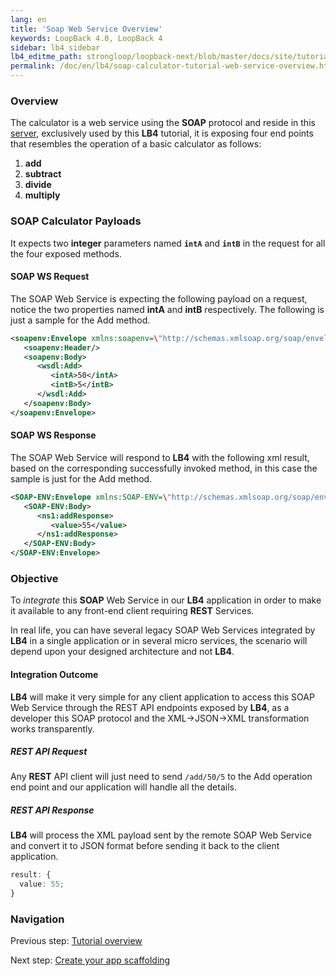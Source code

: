 ```yaml
---
lang: en
title: 'Soap Web Service Overview'
keywords: LoopBack 4.0, LoopBack 4
sidebar: lb4_sidebar
lb4_editme_path: strongloop/loopback-next/blob/master/docs/site/tutorials/soap-calculator
permalink: /doc/en/lb4/soap-calculator-tutorial-web-service-overview.html
---
```


### Overview

The calculator is a web service using the **SOAP** protocol and reside in this
[server](https://calculator-webservice.mybluemix.net/calculator?wsdl),
exclusively used by this **LB4** tutorial, it is exposing four end points that
resembles the operation of a basic calculator as follows:

1. **add**
2. **subtract**
3. **divide**
4. **multiply**

### SOAP Calculator Payloads

It expects two **integer** parameters named **`intA`** and **`intB`** in the
request for all the four exposed methods.

#### SOAP WS Request

The SOAP Web Service is expecting the following payload on a request, notice the
two properties named **intA** and **intB** respectively. The following is just a
sample for the Add method.

```xml
<soapenv:Envelope xmlns:soapenv=\"http://schemas.xmlsoap.org/soap/envelope/\" xmlns:wsdl=\"http://wsdl.example.org/\">
   <soapenv:Header/>
   <soapenv:Body>
      <wsdl:Add>
         <intA>50</intA>
         <intB>5</intB>
      </wsdl:Add>
   </soapenv:Body>
</soapenv:Envelope>
```

#### SOAP WS Response

The SOAP Web Service will respond to **LB4** with the following xml result,
based on the corresponding successfully invoked method, in this case the sample
is just for the Add method.

```xml
<SOAP-ENV:Envelope xmlns:SOAP-ENV=\"http://schemas.xmlsoap.org/soap/envelope/\" xmlns:ns1=\"http://wsdl.example.org/\">
   <SOAP-ENV:Body>
      <ns1:addResponse>
         <value>55</value>
      </ns1:addResponse>
   </SOAP-ENV:Body>
</SOAP-ENV:Envelope>
```

### Objective

To _integrate_ this **SOAP** Web Service in our **LB4** application in order to
make it available to any front-end client requiring **REST** Services.

In real life, you can have several legacy SOAP Web Services integrated by
**LB4** in a single application or in several micro services, the scenario will
depend upon your designed architecture and not **LB4**.

#### Integration Outcome

**LB4** will make it very simple for any client application to access this SOAP
Web Service through the REST API endpoints exposed by **LB4**, as a developer
this SOAP protocol and the XML->JSON->XML transformation works transparently.

##### REST API Request

Any **REST** API client will just need to send `/add/50/5` to the Add operation
end point and our application will handle all the details.

##### REST API Response

**LB4** will process the XML payload sent by the remote SOAP Web Service and
convert it to JSON format before sending it back to the client application.

```ts
result: {
  value: 55;
}
```

### Navigation

Previous step: [Tutorial overview](soap-calculator-tutorial.md)

Next step:
[Create your app scaffolding](soap-calculator-tutorial-scaffolding.md)
